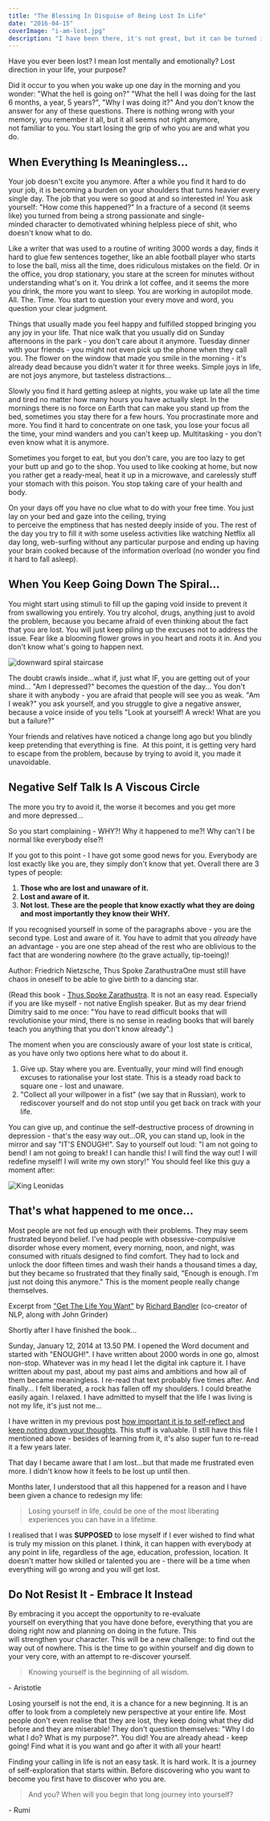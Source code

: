 ```yaml
---
title: "The Blessing In Disguise of Being Lost In Life"
date: "2016-04-15"
coverImage: "i-am-lost.jpg"
description: "I have been there, it's not great, but it can be turned into an advantage."
---
```


Have you ever been lost? I mean lost mentally and emotionally? Lost direction in your life, your purpose?

Did it occur to you when you wake up one day in the morning and you wonder: "What the hell is going on?" "What the hell I was doing for the last 6 months, a year, 5 years?", "Why I was doing it?" And you don't know the answer for any of these questions. There is nothing wrong with your memory, you remember it all, but it all seems not right anymore, not familiar to you. You start losing the grip of who you are and what you do.

## When Everything Is Meaningless…

Your job doesn't excite you anymore. After a while you find it hard to do your job, it is becoming a burden on your shoulders that turns heavier every single day. The job that you were so good at and so interested in! You ask yourself: "How come this happened?" In a fracture of a second (it seems like) you turned from being a strong passionate and single-minded character to demotivated whining helpless piece of shit, who doesn't know what to do.

Like a writer that was used to a routine of writing 3000 words a day, finds it hard to glue few sentences together, like an able football player who starts to lose the ball, miss all the time, does ridiculous mistakes on the field. Or in the office, you drop stationary, you stare at the screen for minutes without understanding what's on it. You drink a lot coffee, and it seems the more you drink, the more you want to sleep. You are working in autopilot mode. All. The. Time. You start to question your every move and word, you question your clear judgment.

Things that usually made you feel happy and fulfilled stopped bringing you any joy in your life. That nice walk that you usually did on Sunday afternoons in the park - you don't care about it anymore. Tuesday dinner with your friends - you might not even pick up the phone when they call you. The flower on the window that made you smile in the morning - it's already dead because you didn't water it for three weeks. Simple joys in life, are not joys anymore, but tasteless distractions…

Slowly you find it hard getting asleep at nights, you wake up late all the time and tired no matter how many hours you have actually slept. In the mornings there is no force on Earth that can make you stand up from the bed, sometimes you stay there for a few hours. You procrastinate more and more. You find it hard to concentrate on one task, you lose your focus all the time, your mind wanders and you can't keep up. Multitasking - you don't even know what it is anymore.

Sometimes you forget to eat, but you don't care, you are too lazy to get your butt up and go to the shop. You used to like cooking at home, but now you rather get a ready-meal, heat it up in a microwave, and carelessly stuff your stomach with this poison. You stop taking care of your health and body.

On your days off you have no clue what to do with your free time. You just lay on your bed and gaze into the ceiling, trying to perceive the emptiness that has nested deeply inside of you. The rest of the day you try to fill it with some useless activities like watching Netflix all day long, web-surfing without any particular purpose and ending up having your brain cooked because of the information overload (no wonder you find it hard to fall asleep).

## When You Keep Going Down The Spiral…

You might start using stimuli to fill up the gaping void inside to prevent it from swallowing you entirely. You try alcohol, drugs, anything just to avoid the problem, because you became afraid of even thinking about the fact that you are lost. You will just keep piling up the excuses not to address the issue. Fear like a blooming flower grows in you heart and roots it in. And you don't know what's going to happen next.

![downward spiral staircase](/images/downward-spiral.jpg)

The doubt crawls inside…what if, just what IF, you are getting out of your mind... "Am I depressed?" becomes the question of the day... You don't share it with anybody - you are afraid that people will see you as weak. "Am I weak?" you ask yourself, and you struggle to give a negative answer, because a voice inside of you tells "Look at yourself! A wreck! What are you but a failure?"

Your friends and relatives have noticed a change long ago but you blindly keep pretending that everything is fine.  At this point, it is getting very hard to escape from the problem, because by trying to avoid it, you made it unavoidable.

## Negative Self Talk Is A Viscous Circle

The more you try to avoid it, the worse it becomes and you get more and more depressed…

So you start complaining - WHY?! Why it happened to me?! Why can't I be normal like everybody else?!

If you got to this point - I have got some good news for you. Everybody are lost exactly like you are, they simply don't know that yet. Overall there are 3 types of people:

1. **Those who are lost and unaware of it.**
2. **Lost and aware of it.**
3. **Not lost. These are the people that know exactly what they are doing and most importantly they know their WHY.**

If you recognised yourself in some of the paragraphs above - you are the second type. Lost and aware of it. You have to admit that you _already_ have an advantage - you are one step ahead of the rest who are oblivious to the fact that are wondering nowhere (to the grave actually, tip-toeing)!

Author: Friedrich Nietzsche, Thus Spoke ZarathustraOne must still have chaos in oneself to be able to give birth to a dancing star.

(Read this book - [Thus Spoke Zarathustra](http://www.amazon.com/Thus-Spoke-Zarathustra-Everyone-Classics/dp/0140441182/ref=sr_1_1?s=books&ie=UTF8&qid=1459681505&sr=1-1&keywords=Thus+Spoke+Zarathustra). It is not an easy read. Especially if you are like myself - not native English speaker. But as my dear friend Dimitry said to me once: "You have to read difficult books that will revolutionise your mind, there is no sense in reading books that will barely teach you anything that you don't know already".)

The moment when you are consciously aware of your lost state is critical, as you have only two options here what to do about it.

1. Give up. Stay where you are. Eventually, your mind will find enough excuses to rationalise your lost state. This is a steady road back to square one - lost and unaware.
2. "Collect all your willpower in a fist" (we say that in Russian), work to rediscover yourself and do not stop until you get back on track with your life.

You can give up, and continue the self-destructive process of drowning in depression - that's the easy way out...OR, you can stand up, look in the mirror and say "IT'S ENOUGH!". Say to yourself out loud: "I am not going to bend! I am not going to break! I can handle this! I will find the way out! I will redefine myself! I will write my own story!" You should feel like this guy a moment after:

![King Leonidas](/images/leonidas-1024x547.jpg)

## That's what happened to me once…

Most people are not fed up enough with their problems. They may seem frustrated beyond belief. I've had people with obsessive-compulsive disorder whose every moment, every morning, noon, and night, was consumed with rituals designed to find comfort. They had to lock and unlock the door fifteen times and wash their hands a thousand times a day, but they became so frustrated that they finally said, "Enough is enough. I'm just not doing this anymore." This is the moment people really change themselves.

Excerpt from ["Get The Life You Want"](http://www.amazon.com/Get-Life-You-Want-Neuro-Linguistic/dp/0757307760) by [Richard Bandler](https://en.wikipedia.org/wiki/Richard_Bandler) (co-creator of NLP, along with John Grinder)

Shortly after I have finished the book...

Sunday, January 12, 2014 at 13.50 PM. I opened the Word document and started with "ENOUGH!". I have written about 2000 words in one go, almost non-stop. Whatever was in my head I let the digital ink capture it. I have written about my past, about my past aims and ambitions and how all of them became meaningless. I re-read that text probably five times after. And finally… I felt liberated, a rock has fallen off my shoulders. I could breathe easily again. I relaxed. I have admitted to myself that the life I was living is not my life, it's just not me…

I have written in my previous post [how important it is to self-reflect and keep noting down your thoughts](http://localhost/the-importance-of-self-reflection-and-keeping-a-notebook/). This stuff is valuable. (I still have this file I mentioned above - besides of learning from it, it's also super fun to re-read it a few years later.

That day I became aware that I am lost…but that made me frustrated even more. I didn't know how it feels to be lost up until then.

Months later, I understood that all this happened for a reason and I have been given a chance to redesign my life:

> Losing yourself in life, could be one of the most liberating experiences you can have in a lifetime.

I realised that I was **SUPPOSED** to lose myself if I ever wished to find what is truly my mission on this planet. I think, it can happen with everybody at any point in life, regardless of the age, education, profession, location. It doesn't matter how skilled or talented you are - there will be a time when everything will go wrong and you will get lost.

## Do Not Resist It - Embrace It Instead

By embracing it you accept the opportunity to re-evaluate yourself on everything that you have done before, everything that you are doing right now and planning on doing in the future. This will strengthen your character. This will be a new challenge: to find out the way out of nowhere. This is the time to go within yourself and dig down to your very core, with an attempt to re-discover yourself.

> Knowing yourself is the beginning of all wisdom.

\- Aristotle

Losing yourself is not the end, it is a chance for a new beginning. It is an offer to look from a completely new perspective at your entire life. Most people don't even realise that they are lost, they keep doing what they did before and they are miserable! They don't question themselves: "Why I do what I do? What is my purpose?". You did! You are already ahead - keep going! Find what it is you want and go after it with all your heart!

Finding your calling in life is not an easy task. It is hard work. It is a journey of self-exploration that starts within. Before discovering who you want to become you first have to discover who you are.

> And you? When will you begin that long journey into yourself?

\- Rumi
